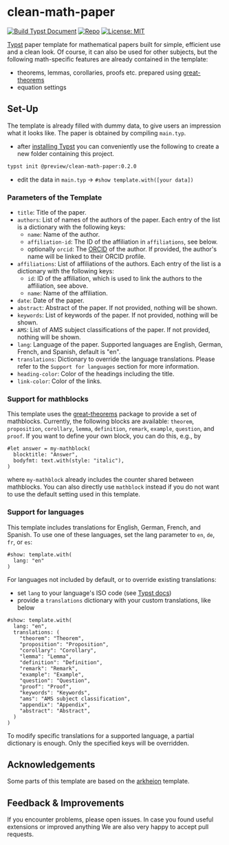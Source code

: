 # clean-math-paper

[![Build Typst Document](https://github.com/JoshuaLampert/clean-math-paper/actions/workflows/build.yml/badge.svg)](https://github.com/JoshuaLampert/clean-math-paper/actions/workflows/build.yml)
[![Repo](https://img.shields.io/badge/GitHub-repo-blue)](https://github.com/JoshuaLampert/clean-math-paper)
[![License: MIT](https://img.shields.io/badge/License-MIT-success.svg)](https://opensource.org/licenses/MIT)

[Typst](https://typst.app/home/) paper template for mathematical papers built for simple, efficient use and a clean look.
Of course, it can also be used for other subjects, but the following math-specific features are already contained in the template:

- theorems, lemmas, corollaries, proofs etc. prepared using [great-theorems](https://typst.app/universe/package/great-theorems)
- equation settings

## Set-Up

The template is already filled with dummy data, to give users an impression what it looks like. The paper is obtained by compiling `main.typ`.

- after [installing Typst](https://github.com/typst/typst?tab=readme-ov-file#installation) you can conveniently use the following to create a new folder containing this project.

```bash
typst init @preview/clean-math-paper:0.2.0
```

- edit the data in `main.typ` → `#show template.with([your data])`

### Parameters of the Template

- `title`: Title of the paper.
- `authors`: List of names of the authors of the paper. Each entry of the list is a dictionary with the following keys:
  - `name`: Name of the author.
  - `affiliation-id`: The ID of the affiliation in `affiliations`, see below.
  - optionally `orcid`: The [ORCID](https://orcid.org/) of the author. If provided, the author's name will be linked to their ORCID profile.
- `affiliations`: List of affiliations of the authors. Each entry of the list is a dictionary with the following keys:
  - `id`: ID of the affiliation, which is used to link the authors to the affiliation, see above.
  - `name`: Name of the affiliation.
- `date`: Date of the paper.
- `abstract`: Abstract of the paper. If not provided, nothing will be shown.
- `keywords`: List of keywords of the paper. If not provided, nothing will be shown.
- `AMS`: List of AMS subject classifications of the paper. If not provided, nothing will be shown.
- `lang`: Language of the paper. Supported languages are English, German, French, and Spanish, default is "en".
- `translations`: Dictionary to override the language translations. Please refer to the `Support for languages` section for more information.
- `heading-color`: Color of the headings including the title.
- `link-color`: Color of the links.

### Support for mathblocks

This template uses the [great-theorems](https://typst.app/universe/package/great-theorems) package to provide a set of mathblocks. Currently, the following blocks are available: `theorem`, `proposition`, `corollary`, `lemma`, `definition`, `remark`, `example`, `question`, and `proof`. If you want to define your own block, you can do this, e.g., by

```typst
#let answer = my-mathblock(
  blocktitle: "Answer",
  bodyfmt: text.with(style: "italic"),
)
```

where `my-mathblock` already includes the counter shared between mathblocks. You can also directly use `mathblock` instead if you do not want to use the default setting used in this template.

### Support for languages

This template includes translations for English, German, French, and Spanish. To use one of these languages, set the lang parameter to `en`, `de`, `fr`, or `es`:

```typst
#show: template.with(
  lang: "en"
)
```

For languages not included by default, or to override existing translations:

- set `lang` to your language's ISO code (see [Typst docs](https://typst.app/docs/reference/text/text/#parameters-lang))
- provide a `translations` dictionary with your custom translations, like below

```typst
#show: template.with(
  lang: "en",
  translations: (
    "theorem": "Theorem",
    "proposition": "Proposition",
    "corollary": "Corollary",
    "lemma": "Lemma",
    "definition": "Definition",
    "remark": "Remark",
    "example": "Example",
    "question": "Question",
    "proof": "Proof",
    "keywords": "Keywords",
    "ams": "AMS subject classification",
    "appendix": "Appendix",
    "abstract": "Abstract",
  )
)
```

To modify specific translations for a supported language, a partial dictionary is enough. Only the specified keys will be overridden.

## Acknowledgements

Some parts of this template are based on the [arkheion](https://github.com/mgoulao/arkheion) template.

## Feedback & Improvements

If you encounter problems, please open issues. In case you found useful extensions or improved anything We are also very happy to accept pull requests.
